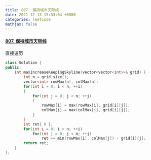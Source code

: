 ```yaml
---
title: 807. 保持城市天际线
date: 2021-12-13 15:33:04 +0800
categories: leetcode
mathjax: false
---
```

#### [807. 保持城市天际线](https://leetcode-cn.com/problems/max-increase-to-keep-city-skyline/)

直接遍历

```c++
class Solution {
public:
    int maxIncreaseKeepingSkyline(vector<vector<int>>& grid) {
        int n = grid.size();
        vector<int> rowMax(n), colMax(n);
        for(int i = 0; i < n; ++i)
        {
            for(int j = 0; j < n; ++j)
            {
                rowMax[i] = max(rowMax[i], grid[i][j]);
                colMax[j] = max(colMax[j], grid[i][j]);
            }
        }
        int ret{ 0 };
        for(int i = 0; i < n; ++i)
            for(int j = 0; j < n; ++j)
                ret += min(rowMax[i], colMax[j]) - grid[i][j];
        return ret;
    }
};
```
